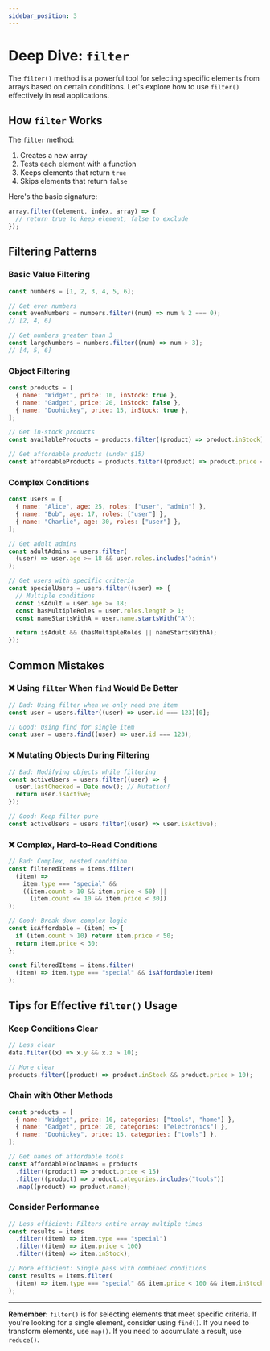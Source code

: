 ```yaml
---
sidebar_position: 3
---
```


# Deep Dive: `filter`

The `filter()` method is a powerful tool for selecting specific elements from arrays based on certain conditions. Let's explore how to use `filter()` effectively in real applications.

## How `filter` Works

The `filter` method:

1. Creates a new array
2. Tests each element with a function
3. Keeps elements that return `true`
4. Skips elements that return `false`

Here's the basic signature:

```javascript
array.filter((element, index, array) => {
  // return true to keep element, false to exclude
});
```

## Filtering Patterns

### Basic Value Filtering

```javascript
const numbers = [1, 2, 3, 4, 5, 6];

// Get even numbers
const evenNumbers = numbers.filter((num) => num % 2 === 0);
// [2, 4, 6]

// Get numbers greater than 3
const largeNumbers = numbers.filter((num) => num > 3);
// [4, 5, 6]
```

### Object Filtering

```javascript
const products = [
  { name: "Widget", price: 10, inStock: true },
  { name: "Gadget", price: 20, inStock: false },
  { name: "Doohickey", price: 15, inStock: true },
];

// Get in-stock products
const availableProducts = products.filter((product) => product.inStock);

// Get affordable products (under $15)
const affordableProducts = products.filter((product) => product.price < 15);
```

### Complex Conditions

```javascript
const users = [
  { name: "Alice", age: 25, roles: ["user", "admin"] },
  { name: "Bob", age: 17, roles: ["user"] },
  { name: "Charlie", age: 30, roles: ["user"] },
];

// Get adult admins
const adultAdmins = users.filter(
  (user) => user.age >= 18 && user.roles.includes("admin")
);

// Get users with specific criteria
const specialUsers = users.filter((user) => {
  // Multiple conditions
  const isAdult = user.age >= 18;
  const hasMultipleRoles = user.roles.length > 1;
  const nameStartsWithA = user.name.startsWith("A");

  return isAdult && (hasMultipleRoles || nameStartsWithA);
});
```

## Common Mistakes

### ❌ Using `filter` When `find` Would Be Better

```javascript
// Bad: Using filter when we only need one item
const user = users.filter((user) => user.id === 123)[0];

// Good: Using find for single item
const user = users.find((user) => user.id === 123);
```

### ❌ Mutating Objects During Filtering

```javascript
// Bad: Modifying objects while filtering
const activeUsers = users.filter((user) => {
  user.lastChecked = Date.now(); // Mutation!
  return user.isActive;
});

// Good: Keep filter pure
const activeUsers = users.filter((user) => user.isActive);
```

### ❌ Complex, Hard-to-Read Conditions

```javascript
// Bad: Complex, nested condition
const filteredItems = items.filter(
  (item) =>
    item.type === "special" &&
    ((item.count > 10 && item.price < 50) ||
      (item.count <= 10 && item.price < 30))
);

// Good: Break down complex logic
const isAffordable = (item) => {
  if (item.count > 10) return item.price < 50;
  return item.price < 30;
};

const filteredItems = items.filter(
  (item) => item.type === "special" && isAffordable(item)
);
```

## Tips for Effective `filter()` Usage

### Keep Conditions Clear

```javascript
// Less clear
data.filter((x) => x.y && x.z > 10);

// More clear
products.filter((product) => product.inStock && product.price > 10);
```

### Chain with Other Methods

```javascript
const products = [
  { name: "Widget", price: 10, categories: ["tools", "home"] },
  { name: "Gadget", price: 20, categories: ["electronics"] },
  { name: "Doohickey", price: 15, categories: ["tools"] },
];

// Get names of affordable tools
const affordableToolNames = products
  .filter((product) => product.price < 15)
  .filter((product) => product.categories.includes("tools"))
  .map((product) => product.name);
```

### Consider Performance

```javascript
// Less efficient: Filters entire array multiple times
const results = items
  .filter((item) => item.type === "special")
  .filter((item) => item.price < 100)
  .filter((item) => item.inStock);

// More efficient: Single pass with combined conditions
const results = items.filter(
  (item) => item.type === "special" && item.price < 100 && item.inStock
);
```

---

**Remember:** `filter()` is for selecting elements that meet specific criteria. If you're looking for a single element, consider using `find()`. If you need to transform elements, use `map()`. If you need to accumulate a result, use `reduce()`.
